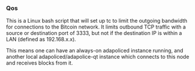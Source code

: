 ### Qos ###

This is a Linux bash script that will set up tc to limit the outgoing bandwidth for connections to the Bitcoin network. It limits outbound TCP traffic with a source or destination port of 3333, but not if the destination IP is within a LAN (defined as 192.168.x.x).

This means one can have an always-on adapoliced instance running, and another local adapoliced/adapolice-qt instance which connects to this node and receives blocks from it.
